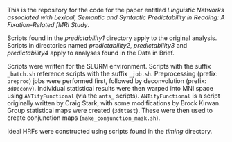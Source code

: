 This is the repository for the code for the paper entitled *Linguistic Networks associated with Lexical, Semantic and Syntactic Predictability in Reading: A Fixation-Related fMRI Study*.

Scripts found in the *predictability1* directory apply to the original analysis. Scripts in directories named *predictability2*, *predictability3* and *predictability4* apply to analyses found in the Data in Brief.

Scripts were written for the SLURM environment. Scripts with the suffix `_batch.sh` reference scripts with the suffix `_job.sh`. Preprocessing (prefix: `preproc`) jobs were performed first, followed by deconvolution (prefix: `3dDeconv`). Individual statistical results were then warped into MNI space using `ANTifyFunctional` (via the `ants_` scripts). `ANTifyFunctional` is a script originally written by Craig Stark, with some modifications by Brock Kirwan. Group statistical maps were created (`3dttest`). These were then used to create conjunction maps (`make_conjunction_mask.sh`).

Ideal HRFs were constructed using scripts found in the *timing* directory.
